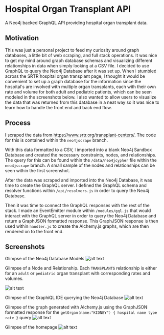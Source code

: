# Hospital Organ Transplant API
A Neo4j backed GraphQL API providing hospital organ transplant data.

## Motivation
This was just a personal project to feed my curiosity around graph databases, a little bit of web scraping, and full stack operations. It was nice to get my mind around graph database schemas and visualizing different relationships in data when simply looking at a CSV file. I decided to use GraphQL to query the Neo4j Database after it was set up. When I stumbled across the SRTR hospital organ transplant page, I thought it would be convenient to set up a graph database for the information since the hospital's are involved with multiple organ transplants, each with their own rate and volume for both adult and pediatric patients, which can be seen modeled in the screenshots below. I also wanted to allow users to visualize the data that was returned from this database in a neat way so it was nice to learn how to handle the front end and back end flow.

## Process
I scraped the data from https://www.srtr.org/transplant-centers/. The code for this is contained within the `neo4jscrape` branch.

With this data formatted to a CSV, I imported into a blank Neo4j Sandbox Database and created the necessary constraints, nodes, and relationships. The query for this can be found within the `/data/neo4jcypher` file within the `neo4jscrape` branch. A small sample of the nodes and relationships can be seen within the first screenshot.

After the data was scraped and imported into the Neo4j Database, it was time to create the GraphQL server. I defined the GraphQL schema and resolver functions within `/api/resolvers.js` in order to query the Neo4j Database. 

Then it was time to connect the GraphQL responses with the rest of the stack. I made an EventEmitter module within `/modules/gql.js` that would interact with the GraphQL server in order to query the Neo4j Database and return a GraphJSON formatted response. This GraphJSON response is then used within `handler.js` to create the Alchemy.js graphs, which are then rendered on to the front end.

## Screenshots
Glimpse of the Neo4j Database Models
![alt text](https://i.gyazo.com/dd9ef2da322740f7d63582d786096188.png "MATCH (n:Hospital) RETURN n LIMIT 5")

Glimpse of a Node and Relationship. Each `TRANSPLANTS` relationship is either for an `adult` or `pediatric` organ transplant with corresponding rates and volumes.

![alt text](https://i.gyazo.com/ef29aa2316871d31e88145c51ef45a67.png "MATCH r = (:Hospital {name: \"JOHNS HOPKINS HOSPITAL\"})-[:TRANSPLANTS]->(:Organ) RETURN r")

Glimpse of the GraphiQL IDE querying the Neo4j Database
![alt text](https://i.gyazo.com/9916e9a1ebae219030def77322d552da.png "{allHospitals { name transplants {name type rate volume}}}")

Glimpse of the graph generated with Alchemy.js using the GraphJSON formatted response for the `getOrgan(name:"KIDNEY") { hospital name type rate }` query
![alt text](https://i.gyazo.com/ef13507a423d7e75868002e669786443.png "Created using Alchemy.js. Node's radius based on transplant rate.")

Glimpse of the homepage
![alt text](https://i.gyazo.com/5714877cf68881f65f5a7f0d3b5ab6cd.png "MATCH (n:Hospital) RETURN n LIMIT 5")
